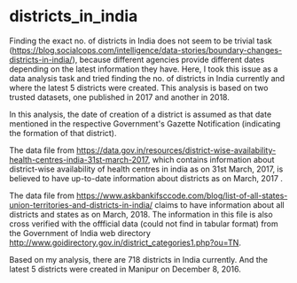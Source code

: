 # districts_in_india
Finding the exact no. of districts in India does not seem to be trivial task (https://blog.socialcops.com/intelligence/data-stories/boundary-changes-districts-in-india/), because different agencies provide different dates depending on the latest information they have. Here, I took this issue as a data analysis task and tried finding the no. of districts in India currently and where the latest 5 districts were created. This analysis is based on two trusted datasets, one published in 2017 and another in 2018.

In this analysis, the date of creation of a district is assumed as that date mentioned in the respective Government's Gazette Notification (indicating the formation of that district).

The data file from https://data.gov.in/resources/district-wise-availability-health-centres-india-31st-march-2017, which contains information about district-wise availability of health centres in india as on 31st March, 2017, is believed to have up-to-date information about districts as on March, 2017 .

The data file from https://www.askbankifsccode.com/blog/list-of-all-states-union-territories-and-districts-in-india/ claims to have information about all districts and states as on March, 2018. The information in this file is also cross verified with the offficial data (could not find in tabular format) from the Government of India web directory http://www.goidirectory.gov.in/district_categories1.php?ou=TN.

Based on my analysis, there are 718 districts in India currently. And the latest 5 districts were created in Manipur on December 8, 2016.
